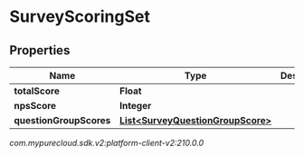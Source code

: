 # SurveyScoringSet


## Properties

| Name | Type | Description | Notes |
| ------------ | ------------- | ------------- | ------------- |
| **totalScore** | **Float** |  |  [optional] |
| **npsScore** | **Integer** |  |  [optional] |
| **questionGroupScores** | [**List&lt;SurveyQuestionGroupScore&gt;**](SurveyQuestionGroupScore) |  |  [optional] |




_com.mypurecloud.sdk.v2:platform-client-v2:210.0.0_
